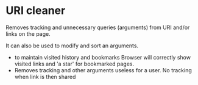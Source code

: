 # URI cleaner
Removes tracking and unnecessary queries (arguments) from URI and/or links on the page.

It can also be used to modify and sort an arguments.

- to maintain visited history and bookmarks
  Browser will correctly show visited links and 'a star' for bookmarked pages.
- Removes tracking and other arguments useless for a user. No tracking when link is then shared

